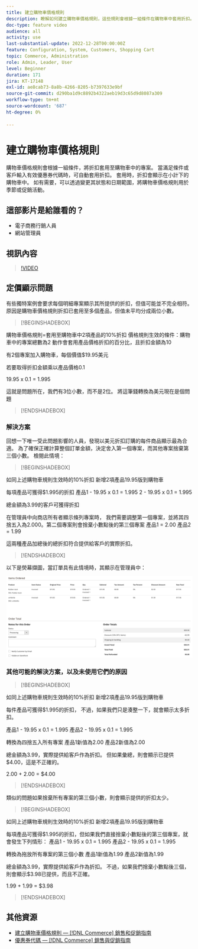 ```yaml
---
title: 建立購物車價格規則
description: 瞭解如何建立購物車價格規則，這些規則會根據一組條件在購物車中套用折扣。
doc-type: feature video
audience: all
activity: use
last-substantial-update: 2022-12-28T00:00:00Z
feature: Configuration, System, Customers, Shopping Cart
topic: Commerce, Administration
role: Admin, Leader, User
level: Beginner
duration: 171
jira: KT-17148
exl-id: ae8cab73-8a8b-4266-8205-b7397633e9bf
source-git-commit: d290ba1d9c8892b4322aeb19d3c65d9d8087a309
workflow-type: tm+mt
source-wordcount: '687'
ht-degree: 0%

---
```


# 建立購物車價格規則

購物車價格規則會根據一組條件，將折扣套用至購物車中的專案。 當滿足條件或客戶輸入有效優惠券代碼時，可自動套用折扣。 套用時，折扣會顯示在小計下的購物車中。 如有需要，可以透過變更其狀態和日期範圍，將購物車價格規則用於季節或促銷活動。

## 這部影片是給誰看的？

- 電子商務行銷人員
- 網站管理員

## 視訊內容

>[!VIDEO](https://video.tv.adobe.com/v/343835?quality=12&learn=on)

## 定價顯示問題

有些獨特案例會要求每個明細專案顯示其所提供的折扣，但值可能並不完全相符。 原因是購物車價格規則折扣已套用至多個產品，但值未平均分成兩位小數。

>[!BEGINSHADEBOX]

購物車價格規則=套用至購物車中2項產品的10%折扣
價格規則生效的條件：購物車中的專案總數為2
動作會套用產品價格折扣的百分比，且折扣金額為10

有2個專案加入購物車，每個價值$19.95美元

若要取得折扣金額乘以產品價格0.1

19.95 x 0.1 = 1.995

這就是問題所在，我們有3位小數，而不是2位。 將這筆錢轉換為美元現在是個問題

>[!ENDSHADEBOX]

### 解決方案

回想一下唯一受此問題影響的人員，發現以美元折扣訂購的每件商品顯示最為合適。 為了確保正確計算整個訂單金額，決定舍入第一個專案，而其他專案捨棄第三個小數。 檢閱此情境：

>[!BEGINSHADEBOX]

如同上述購物車規則生效時的10%折扣
新增2項產品19.95版到購物車

每項產品可獲得$1.995的折扣
產品1 - 19.95 x 0.1 = 1.995
2 - 19.95 x 0.1 = 1.995

總金額為3.99的客戶可獲得折扣

在管理員中向商店所有者顯示條列專案時，
我們需要調整第一個專案，並將其四捨五入為2.000。第二個專案則會捨棄小數點後的第三個專案
產品1 = 2.00
產品2 = 1.99

這兩種產品加總後的總折扣符合提供給客戶的實際折扣。
>[!ENDSHADEBOX]

以下是熒幕擷圖，當訂單具有此情境時，其顯示在管理員中：

![管理員檢視顯示具有不同值的已排序專案](../assets/commerce-admin-cart-price-rule-values-different.png)

### 其他可能的解決方案，以及未使用它們的原因

>[!BEGINSHADEBOX]

如同上述購物車規則生效時的10%折扣
新增2項產品19.95版到購物車

每件產品可獲得$1.995的折扣，
不過，如果我們只是湊整一下，就會顯示太多折扣。

產品1 - 19.95 x 0.1 = 1.995
產品2 - 19.95 x 0.1 = 1.995

轉換為四捨五入所有專案
產品1新值為2.00
產品2新值為2.00

總金額為3.99，實際提供給客戶作為折扣。
但如果彙總，則會顯示已提供$4.00，這是不正確的。

2.00 + 2.00 = $4.00

>[!ENDSHADEBOX]

類似的問題如果捨棄所有專案的第三個小數，則會顯示提供的折扣太少。

>[!BEGINSHADEBOX]

如同上述購物車規則生效時的10%折扣
新增2項產品19.95版到購物車

每項產品可獲得$1.995的折扣，但如果我們直接捨棄小數點後的第三個專案，就會發生下列情形：
產品1 - 19.95 x 0.1 = 1.995
產品2 - 19.95 x 0.1 = 1.995

轉換為拖放所有專案的第三個小數
產品1新值為1.99
產品2新值為1.99

總金額為3.99，實際提供給客戶作為折扣。
不過，如果我們捨棄小數點後三個，則會顯示$3.98已提供，而且不正確。

1.99 + 1.99 = $3.98

>[!ENDSHADEBOX]


## 其他資源

- [建立購物車價格規則 —  [!DNL Commerce] 銷售和促銷指南](https://experienceleague.adobe.com/docs/commerce-admin/marketing/promotions/cart-rules/price-rules-cart-create.html)
- [優惠券代碼 —  [!DNL Commerce] 銷售與促銷指南](https://experienceleague.adobe.com/docs/commerce-admin/marketing/promotions/cart-rules/price-rules-cart-coupon.html)
